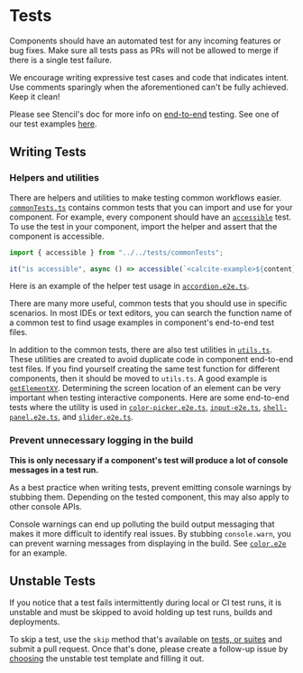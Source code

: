 # Tests

Components should have an automated test for any incoming features or bug fixes. Make sure all tests pass as PRs will not be allowed to merge if there is a single test failure.

We encourage writing expressive test cases and code that indicates intent. Use comments sparingly when the aforementioned can't be fully achieved. Keep it clean!

Please see Stencil's doc for more info on [end-to-end](https://stenciljs.com/docs/end-to-end-testing) testing. See one of our test examples [here](https://github.com/Esri/calcite-components/blob/master/src/components/block/block.e2e.ts).

## Writing Tests

### Helpers and utilities

There are helpers and utilities to make testing common workflows easier. [`commonTests.ts`](https://github.com/Esri/calcite-components/blob/master/src/tests/commonTests.ts) contains common tests that you can import and use for your component. For example, every component should have an [`accessible`](https://github.com/Esri/calcite-components/blob/35f5aaf165b54d3f139e1ff2978a7c0246a0bf69/src/tests/commonTests.ts#L48-L62) test. To use the test in your component, import the helper and assert that the component is accessible.

```js
import { accessible } from "../../tests/commonTests";

it("is accessible", async () => accessible(`<calcite-example>${content}</calcite-example>`));
```

Here is an example of the helper test usage in [`accordion.e2e.ts`](https://github.com/Esri/calcite-components/blob/35f5aaf165b54d3f139e1ff2978a7c0246a0bf69/src/components/accordion/accordion.e2e.ts#L16).

There are many more useful, common tests that you should use in specific scenarios. In most IDEs or text editors, you can search the function name of a common test to find usage examples in component's end-to-end test files.

In addition to the common tests, there are also test utilities in [`utils.ts`](https://github.com/Esri/calcite-components/blob/master/src/tests/utils.ts). These utilities are created to avoid duplicate code in component end-to-end test files. If you find yourself creating the same test function for different components, then it should be moved to `utils.ts`. A good example is [`getElementXY`](https://github.com/Esri/calcite-components/blob/35f5aaf165b54d3f139e1ff2978a7c0246a0bf69/src/tests/utils.ts#L124-L139). Determining the screen location of an element can be very important when testing interactive components. Here are some end-to-end tests where the utility is used in [`color-picker.e2e.ts`](https://github.com/Esri/calcite-components/blob/35f5aaf165b54d3f139e1ff2978a7c0246a0bf69/src/components/color-picker/color-picker.e2e.ts#L232-L236), [`input-e2e.ts`](https://github.com/Esri/calcite-components/blob/35f5aaf165b54d3f139e1ff2978a7c0246a0bf69/src/components/input/input.e2e.ts#L289-L293), [`shell-panel.e2e.ts`](https://github.com/Esri/calcite-components/blob/35f5aaf165b54d3f139e1ff2978a7c0246a0bf69/src/components/shell-panel/shell-panel.e2e.ts#L381), and [`slider.e2e.ts`](https://github.com/Esri/calcite-components/blob/35f5aaf165b54d3f139e1ff2978a7c0246a0bf69/src/components/slider/slider.e2e.ts#L176).

### Prevent unnecessary logging in the build

**This is only necessary if a component's test will produce a lot of console messages in a test run.**

As a best practice when writing tests, prevent emitting console warnings by stubbing them. Depending on the tested component, this may also apply to other console APIs.

Console warnings can end up polluting the build output messaging that makes it more difficult to identify real issues. By stubbing `console.warn`, you can prevent warning messages from displaying in the build. See [`color.e2e`](https://github.com/Esri/calcite-components/blob/af0c6cb/src/components/color/color.e2e.ts#L9-L17) for an example.

## Unstable Tests

If you notice that a test fails intermittently during local or CI test runs, it is unstable and must be skipped to avoid holding up test runs, builds and deployments.

To skip a test, use the `skip` method that's available on [tests, or suites](https://jestjs.io/docs/en/api#methods) and submit a pull request. Once that's done, please create a follow-up issue by [choosing](https://github.com/Esri/calcite-components/issues/new/choose) the unstable test template and filling it out.
